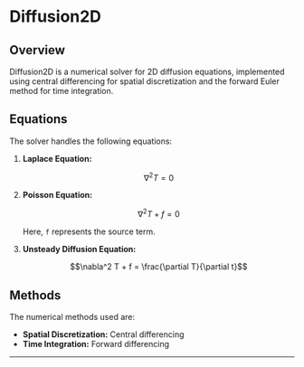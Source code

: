 # Diffusion2D

## Overview
Diffusion2D is a numerical solver for 2D diffusion equations, implemented using central differencing for spatial discretization and the forward Euler method for time integration.

## Equations
The solver handles the following equations:

1. **Laplace Equation:**
   ```math
   \nabla^2 T = 0
   ```

2. **Poisson Equation:**
   ```math
   \nabla^2 T + f = 0
   ```
   Here, `f` represents the source term.

3. **Unsteady Diffusion Equation:**
   ```math
   \nabla^2 T + f = \frac{\partial T}{\partial t}
   ```

## Methods
The numerical methods used are:
- **Spatial Discretization:** Central differencing
- **Time Integration:** Forward differencing

---

